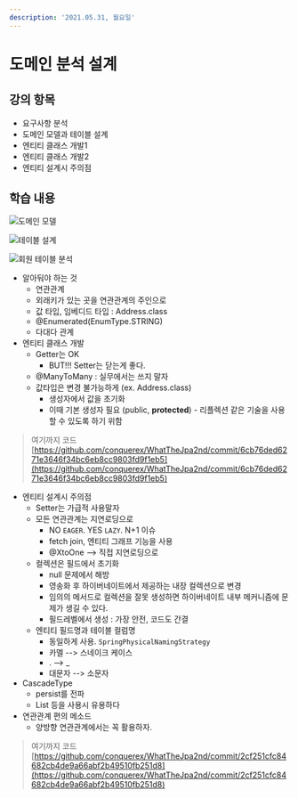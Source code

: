 ```yaml
---
description: '2021.05.31, 월요일'
---
```


# 도메인 분석 설계

## 강의 항목

* 요구사항 분석
* 도메인 모델과 테이블 설계
* 엔티티 클래스 개발1
* 엔티티 클래스 개발2
* 엔티티 설계시 주의점

## 학습 내용

![&#xB3C4;&#xBA54;&#xC778; &#xBAA8;&#xB378;](blob:https://app.gitbook.com/5f4d7a59-9ab7-41da-8a9c-e3a10528a11e)

![&#xD14C;&#xC774;&#xBE14; &#xC124;&#xACC4;](blob:https://app.gitbook.com/5655e1f0-c89d-4b4c-b282-078fb332dafa)

![&#xD68C;&#xC6D0; &#xD14C;&#xC774;&#xBE14; &#xBD84;&#xC11D;](blob:https://app.gitbook.com/42226c30-8230-4386-b7a8-42283612c0b3)

* 알아둬야 하는 것
  * 연관관계
  * 외래키가 있는 곳을 연관관계의 주인으로
  * 값 타입, 임베디드 타입 : Address.class
  * @Enumerated\(EnumType.STRING\)
  * 다대다 관계
* 엔티티 클래스 개발
  * Getter는 OK
    * BUT!!! Setter는 닫는게 좋다.
  * @ManyToMany : 실무에서는 쓰지 말자
  * 값타입은 변경 불가능하게 \(ex. Address.class\)
    * 생성자에서 값을 초기화
    * 이때 기본 생성자 필요 \(public, **protected**\) - 리플렉션 같은 기술을 사용할 수 있도록 하기 위함

> 여기까지 코드  
> [https://github.com/conquerex/WhatTheJpa2nd/commit/6cb76ded6271e3646f34bc6eb8cc9803fd9f1eb5](https://github.com/conquerex/WhatTheJpa2nd/commit/6cb76ded6271e3646f34bc6eb8cc9803fd9f1eb5)

* 엔티티 설계시 주의점
  * Setter는 가급적 사용말자
  * 모든 연관관계는 지연로딩으로
    * NO `EAGER`. YES `LAZY`. N+1 이슈
    * fetch join, 엔티티 그래프 기능을 사용
    * @XtoOne --&gt; 직접 지연로딩으로
  * 컬렉션은 필드에서 초기화
    * null 문제에서 해방
    * 영송화 후 하이버네이트에서 제공하는 내장 컬렉션으로 변경
    * 임의의 메서드로 컬렉션을 잘못 생성하면 하이버네이트 내부 메커니즘에 문제가 생길 수 있다.
    * 필드레벨에서 생성 : 가장 안전, 코드도 간결
  * 엔티티 필드명과 테이블 컬럼명
    * 동일하게 사용. `SpringPhysicalNamingStrategy`
    * 카멜 --&gt; 스네이크 케이스
    * . --&gt; \_
    * 대문자 --&gt; 소문자
* CascadeType
  * persist를 전파
  * List 등을 사용시 유용하다
* 연관관계 편의 메소드
  * 양방향 연관관계에서는 꼭 활용하자.

> 여기까지 코드  
> [https://github.com/conquerex/WhatTheJpa2nd/commit/2cf251cfc84682cb4de9a66abf2b49510fb251d8](https://github.com/conquerex/WhatTheJpa2nd/commit/2cf251cfc84682cb4de9a66abf2b49510fb251d8)

